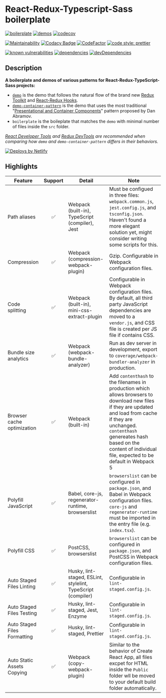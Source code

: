 # React-Redux-Typescript-Sass boilerplate

[![boilerplate](https://github.com/zw627/react-redux-typescript-sass-boilerplate/workflows/boilerplate/badge.svg)](https://github.com/zw627/react-redux-typescript-sass-boilerplate/actions?query=workflow%3Aboilerplate)
[![demos](https://github.com/zw627/react-redux-typescript-sass-boilerplate/workflows/demos/badge.svg)](https://github.com/zw627/react-redux-typescript-sass-boilerplate/actions?query=workflow%3Ademos)
[![codecov](https://codecov.io/gh/zw627/react-redux-typescript-sass-boilerplate/branch/master/graph/badge.svg?token=OsVLx0rz4f)](https://codecov.io/gh/zw627/react-redux-typescript-sass-boilerplate)

[![Maintainability](https://api.codeclimate.com/v1/badges/291169822ae55941deee/maintainability)](https://codeclimate.com/github/zw627/react-redux-typescript-sass-boilerplate/maintainability)
[![Codacy Badge](https://app.codacy.com/project/badge/Grade/0d2cfda1b5ff4474ab062f658849efac)](https://www.codacy.com/manual/zw627/react-redux-typescript-sass-boilerplate?utm_source=github.com&amp;utm_medium=referral&amp;utm_content=zw627/react-redux-typescript-sass-boilerplate&amp;utm_campaign=Badge_Grade)
[![CodeFactor](https://www.codefactor.io/repository/github/zw627/react-redux-typescript-sass-boilerplate/badge)](https://www.codefactor.io/repository/github/zw627/react-redux-typescript-sass-boilerplate)
[![code style: prettier](https://img.shields.io/badge/code_style-prettier-ff69b4.svg)](https://github.com/prettier/prettier)

[![known vulnerabilities](https://snyk.io/test/github/zw627/react-redux-typescript-sass-boilerplate/badge.svg?targetFile=demo/package.json)](https://snyk.io/test/github/zw627/react-redux-typescript-sass-boilerplate?targetFile=demo/package.json)
[![dependencies](https://david-dm.org/zw627/react-redux-typescript-sass-boilerplate/status.svg?path=default)](https://david-dm.org/zw627/react-redux-typescript-sass-boilerplate?path=demo)
[![devDependencies](https://david-dm.org/zw627/react-redux-typescript-sass-boilerplate/dev-status.svg?path=default)](https://david-dm.org/zw627/react-redux-typescript-sass-boilerplate?path=demo&type=dev)

## Description

**A boilerplate and demos of various patterns for React-Redux-TypeScript-Sass projects:**

- [`demo`](https://boilerplate-demo.netlify.app) is the demo that follows the natural flow of the brand new [Redux Toolkit](https://github.com/reduxjs/redux-toolkit) and [React-Redux Hooks](https://react-redux.js.org/api/hooks).
- [`demo-container-pattern`](https://boilerplate-demo-container.netlify.app) is the demo that uses the most traditional "[Presentational and Container Components](https://medium.com/@dan_abramov/smart-and-dumb-components-7ca2f9a7c7d0)" pattern proposed by Dan Abramov.
- `boilerplate` is the boileplate that matches the `demo` with minimal number of files inside the `src` folder.

*[React Developer Tools](https://chrome.google.com/webstore/detail/react-developer-tools) and [Redux DevTools](https://chrome.google.com/webstore/detail/redux-devtools) are recommended when comparing how `demo` and `demo-container-pattern` differs in their behaviors.*

[![Deploys by Netlify](https://www.netlify.com/img/global/badges/netlify-color-accent.svg)](https://www.netlify.com/)

## Highlights

| Feature                      | Support | Detail                                                       | Note                                                                                                                                                                                                                                                                   |
|------------------------------|:-------:|--------------------------------------------------------------|------------------------------------------------------------------------------------------------------------------------------------------------------------------------------------------------------------------------------------------------------------------------|
| Path aliases                 |    ✅    | Webpack (built-in), TypeScript (compiler), Jest              | Must be configued in three files: `webpack.common.js`, `jest.config.js`, and `tsconfig.json`. Haven't found a more elegant solution yet, might consider writing some scripts for this.                                                                                 |
| Compression                  |    ✅    | Webpack (compression-webpack-plugin)                         | Gzip. Configurable in Webpack configuration files.                                                                                                                                                                                                                     |
| Code splitting               |    ✅    | Webpack (built-in), mini-css-extract-plugin                  | Configurable in Webpack configuration files. By default, all third party JavaScript dependencies are moved to a `vendor.js`, and CSS file is created per JS file if contains CSS.                                                                                      |
| Bundle size analytics        |    ✅    | Webpack (webpack-bundle-analyzer)                            | Run as dev server in development, export to `coverage/webpack-bundler-analyzer` in production.                                                                                                                                                                         |
| Browser cache optimization   |    ✅    | Webpack (built-in)                                           | Add `contenthash` to the filenames in production which allows browsers to download new files if they are updated and load from cache if they are unchanged. `contenthash` genereates hash based on the content of individual file, expected to be default in Webpack 5 |
| Polyfill JavaScript          |    ✅    | Babel, core-js, regenerator-runtime, browserslist            | `browserslist` can be configured in `package.json`, and Babel in Webpack configuration files. `core-js` and `regenerator-runtime` must be imported in the entry file (e.g. `index.tsx`).                                                                               |
| Polyfill CSS                 |    ✅    | PostCSS, browserslist                                        | `browserslist` can be configured in `package.json`, and PostCSS in Webpack configuration files.                                                                                                                                                                        |
| Auto Staged Files Linting    |    ✅    | Husky, lint-staged, ESLint, stylelint, TypeScript (compiler) | Configurable in `lint-staged.config.js`.                                                                                                                                                                                                                               |
| Auto Staged Files Testing    |    ✅    | Husky, lint-staged, Jest, Enzyme                             | Configurable in `lint-staged.config.js`.                                                                                                                                                                                                                               |
| Auto Staged Files Formatting |    ✅    | Husky, lint-staged, Prettier                                 | Configurable in `lint-staged.config.js`.                                                                                                                                                                                                                               |
| Auto Static Assets Copying   |    ✅    | Webpack (copy-webpack-plugin)                                | Similar to the behavior of Create React App, all files excpet for HTML inside the `Public` folder wll be moved to your default build folder automatically.                                                                                                             |
